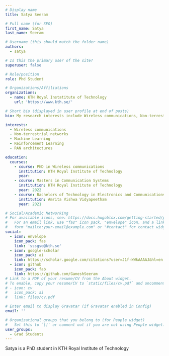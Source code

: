 ```yaml
---
# Display name
title: Satya Seeram

# Full name (for SEO)
first_name: Satya
last_name: Seeram

# Username (this should match the folder name)
authors:
  - satya

# Is this the primary user of the site?
superuser: false

# Role/position
role: Phd Student

# Organizations/Affiliations
organizations:
  - name: KTH Royal Instatitute of Technology
    url: 'https://www.kth.se/'

# Short bio (displayed in user profile at end of posts)
bio: My research interests include Wireless communications, Non-terrestrial networks and integrating them with Reinforcement learning.

interests:
  - Wireless communications
  - Non-terrestrial networks
  - Machine Learning
  - Reinforcement Learning
  - RAN architectures

education:
  courses:
    - course: PhD in Wireless communications
      institution: KTH Royal Institute of Technology
      year: 
    - course: Masters in Communication Systems
      institution: KTH Royal Institute of Technology
      year: 2022
    - course: Bachelors of Technology in Electronics and Communications Engineering
      institution: Amrita Vishwa Vidyapeetham
      year: 2021

# Social/Academic Networking
# For available icons, see: https://docs.hugoblox.com/getting-started/page-builder/#icons
#   For an email link, use "fas" icon pack, "envelope" icon, and a link in the
#   form "mailto:your-email@example.com" or "#contact" for contact widget.
social:
  - icon: envelope
    icon_pack: fas
    link: 'sssgse@kth.se'
  - icon: google-scholar
    icon_pack: ai
    link: https://scholar.google.com/citations?user=J1f-kWkAAAAJ&hl=en
  - icon: github
    icon_pack: fab
    link: https://github.com/GaneshSeeram
# Link to a PDF of your resume/CV from the About widget.
# To enable, copy your resume/CV to `static/files/cv.pdf` and uncomment the lines below.
# - icon: cv
#   icon_pack: ai
#   link: files/cv.pdf

# Enter email to display Gravatar (if Gravatar enabled in Config)
email: ''

# Organizational groups that you belong to (for People widget)
#   Set this to `[]` or comment out if you are not using People widget.
user_groups:
  - Grad Students
---
```


Satya is a PhD student in KTH Royal Institute of Technology
